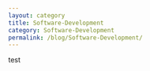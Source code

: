 ```yaml
---
layout: category
title: Software-Development
category: Software-Development
permalink: /blog/Software-Development/
---
```


test
